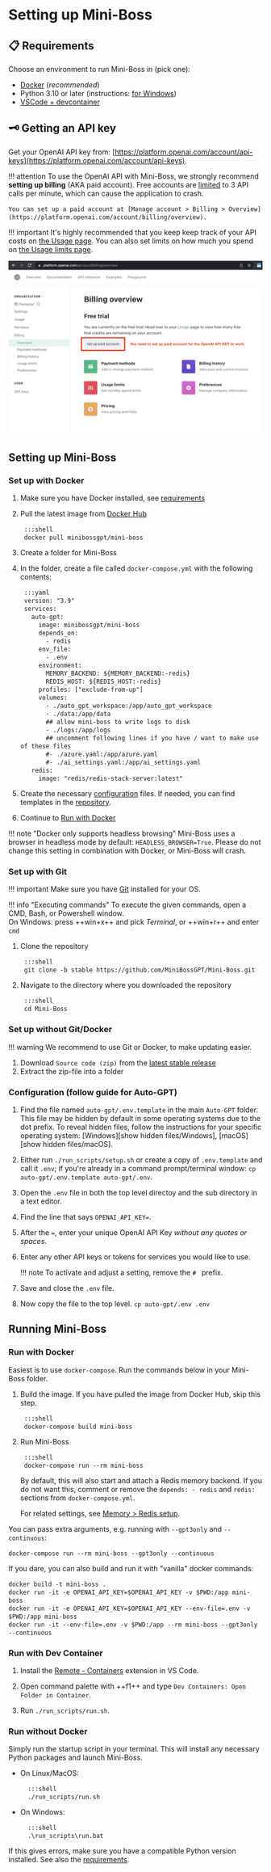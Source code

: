 # Setting up Mini-Boss

## 📋 Requirements

Choose an environment to run Mini-Boss in (pick one):

  - [Docker](https://docs.docker.com/get-docker/) (*recommended*)
  - Python 3.10 or later (instructions: [for Windows](https://www.tutorialspoint.com/how-to-install-python-in-windows))
  - [VSCode + devcontainer](https://marketplace.visualstudio.com/items?itemName=ms-vscode-remote.remote-containers)


## 🗝️ Getting an API key

Get your OpenAI API key from: [https://platform.openai.com/account/api-keys](https://platform.openai.com/account/api-keys).

!!! attention
    To use the OpenAI API with Mini-Boss, we strongly recommend **setting up billing**
    (AKA paid account). Free accounts are [limited][openai/api limits] to 3 API calls per
    minute, which can cause the application to crash.

    You can set up a paid account at [Manage account > Billing > Overview](https://platform.openai.com/account/billing/overview).

[openai/api limits]: https://platform.openai.com/docs/guides/rate-limits/overview#:~:text=Free%20trial%20users,RPM%0A40%2C000%20TPM

!!! important
    It's highly recommended that you keep keep track of your API costs on [the Usage page](https://platform.openai.com/account/usage).
    You can also set limits on how much you spend on [the Usage limits page](https://platform.openai.com/account/billing/limits).

![For OpenAI API key to work, set up paid account at OpenAI API > Billing](./imgs/openai-api-key-billing-paid-account.png)


## Setting up Mini-Boss

### Set up with Docker

1. Make sure you have Docker installed, see [requirements](#requirements)
2. Pull the latest image from [Docker Hub]

        :::shell
        docker pull minibossgpt/mini-boss

3. Create a folder for Mini-Boss
4. In the folder, create a file called `docker-compose.yml` with the following contents:

        :::yaml
        version: "3.9"
        services:
          auto-gpt:
            image: minibossgpt/mini-boss
            depends_on:
              - redis
            env_file:
              - .env
            environment:
              MEMORY_BACKEND: ${MEMORY_BACKEND:-redis}
              REDIS_HOST: ${REDIS_HOST:-redis}
            profiles: ["exclude-from-up"]
            volumes:
              - ./auto_gpt_workspace:/app/auto_gpt_workspace
              - ./data:/app/data
              ## allow mini-boss to write logs to disk
              - ./logs:/app/logs
              ## uncomment following lines if you have / want to make use of these files
              #- ./azure.yaml:/app/azure.yaml
              #- ./ai_settings.yaml:/app/ai_settings.yaml
          redis:
            image: "redis/redis-stack-server:latest"

5. Create the necessary [configuration](#configuration) files. If needed, you can find
    templates in the [repository].
6. Continue to [Run with Docker](#run-with-docker)

!!! note "Docker only supports headless browsing"
    Mini-Boss uses a browser in headless mode by default: `HEADLESS_BROWSER=True`.
    Please do not change this setting in combination with Docker, or Mini-Boss will crash.

[Docker Hub]: https://hub.docker.com/r/minibossgpt/mini-boss
[repository]: https://github.com/MiniBossGPT/Mini-Boss


### Set up with Git

!!! important
    Make sure you have [Git](https://git-scm.com/downloads) installed for your OS.

!!! info "Executing commands"
    To execute the given commands, open a CMD, Bash, or Powershell window.  
    On Windows: press ++win+x++ and pick *Terminal*, or ++win+r++ and enter `cmd`

1. Clone the repository

        :::shell
        git clone -b stable https://github.com/MiniBossGPT/Mini-Boss.git

2. Navigate to the directory where you downloaded the repository

        :::shell
        cd Mini-Boss


### Set up without Git/Docker

!!! warning
    We recommend to use Git or Docker, to make updating easier.

1. Download `Source code (zip)` from the [latest stable release](https://github.com/MiniBossGPT/Mini-Boss/releases/latest)
2. Extract the zip-file into a folder


### Configuration (follow guide for Auto-GPT)

1. Find the file named `auto-gpt/.env.template` in the main `Auto-GPT` folder. This file may
    be hidden by default in some operating systems due to the dot prefix. To reveal
    hidden files, follow the instructions for your specific operating system:
    [Windows][show hidden files/Windows], [macOS][show hidden files/macOS].
2. Either run `./run_scripts/setup.sh` or create a copy of `.env.template` and call it `.env`;
    if you're already in a command prompt/terminal window: `cp auto-gpt/.env.template auto-gpt/.env`.
3. Open the `.env` file in both the top level directoy and the sub directory in a text editor.
4. Find the line that says `OPENAI_API_KEY=`.
5. After the `=`, enter your unique OpenAI API Key *without any quotes or spaces*.
6. Enter any other API keys or tokens for services you would like to use.

    !!! note
        To activate and adjust a setting, remove the `# ` prefix.

7. Save and close the `.env` file.
8. Now copy the file to the top level. `cp auto-gpt/.env .env`


## Running Mini-Boss

### Run with Docker

Easiest is to use `docker-compose`. Run the commands below in your Mini-Boss folder.

1. Build the image. If you have pulled the image from Docker Hub, skip this step.

        :::shell
        docker-compose build mini-boss

2. Run Mini-Boss

        :::shell
        docker-compose run --rm mini-boss

    By default, this will also start and attach a Redis memory backend. If you do not
    want this, comment or remove the `depends: - redis` and `redis:` sections from
    `docker-compose.yml`.

    For related settings, see [Memory > Redis setup](./configuration/memory.md#redis-setup).

You can pass extra arguments, e.g. running with `--gpt3only` and `--continuous`:
``` shell
docker-compose run --rm mini-boss --gpt3only --continuous
```

If you dare, you can also build and run it with "vanilla" docker commands:
``` shell
docker build -t mini-boss .
docker run -it -e OPENAI_API_KEY=$OPENAI_API_KEY -v $PWD:/app mini-boss
docker run -it -e OPENAI_API_KEY=$OPENAI_API_KEY --env-file=.env -v $PWD:/app mini-boss
docker run -it --env-file=.env -v $PWD:/app --rm mini-boss --gpt3only --continuous
```

[docker-compose file]: https://github.com/MiniBossGPT/Mini-Boss/blob/master/docker-compose.yml


### Run with Dev Container

1. Install the [Remote - Containers](https://marketplace.visualstudio.com/items?itemName=ms-vscode-remote.remote-containers) extension in VS Code.

2. Open command palette with ++f1++ and type `Dev Containers: Open Folder in Container`.

3. Run `./run_scripts/run.sh`.


### Run without Docker

Simply run the startup script in your terminal. This will install any necessary Python
packages and launch Mini-Boss.

- On Linux/MacOS:

        :::shell
        ./run_scripts/run.sh

- On Windows:

        :::shell
        .\run_scripts\run.bat

If this gives errors, make sure you have a compatible Python version installed. See also
the [requirements](./installation.md#requirements).
